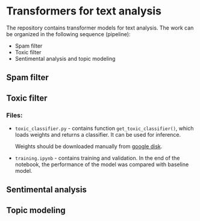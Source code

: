 # Transformers for text analysis

The repository contains transformer models for text analysis.
The work can be organized in the following sequence (pipeline):
* Spam filter
* Toxic filter
* Sentimental analysis and topic modeling


## Spam filter

## Toxic filter

### Files:

* `toxic_classifier.py` - contains function `get_toxic_classifier()`, which loads weights and returns a classifier.
It can be used for inference.

    Weights should be downloaded manually from
[google disk](https://drive.google.com/file/d/15oZMdAwQ5U3xUnSmyNIhr5wE1bY0Nrys/view?usp=sharing).

* `training.ipynb` - contains training and validation. In the end of the notebook, the performance of the model
was compared with baseline model.

## Sentimental analysis

## Topic modeling
